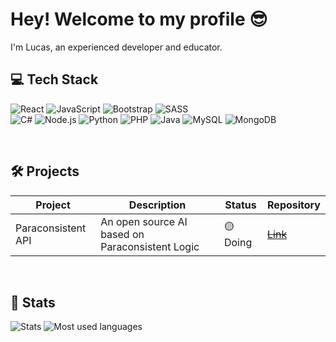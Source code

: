# Hey! Welcome to my profile 😎

<p>I'm Lucas, an experienced developer and educator.</p>

## 💻 Tech Stack
<div align="left">
  
![React](https://img.shields.io/badge/-React-61DAFB?style=flat&logo=react&logoColor=black)
![JavaScript](https://img.shields.io/badge/-JavaScript-F7DF1E?style=flat&logo=javascript&logoColor=black)
![Bootstrap](https://img.shields.io/badge/-Bootstrap-7952B3?style=flat&logo=bootstrap&logoColor=white)
![SASS](https://img.shields.io/badge/-SASS-CC6699?style=flat&logo=sass&logoColor=white)
<br>
![C#](https://img.shields.io/badge/-C%23-239120?style=flat&logo=csharp&logoColor=white)
![Node.js](https://img.shields.io/badge/-Node.js-339933?style=flat&logo=node.js&logoColor=white)
![Python](https://img.shields.io/badge/-Python-3776AB?style=flat&logo=python&logoColor=white)
![PHP](https://img.shields.io/badge/-PHP-777BB4?style=flat&logo=php&logoColor=white)
![Java](https://img.shields.io/badge/Java-ED8B00?style=flat&logo=openjdk&logoColor=white)
![MySQL](https://img.shields.io/badge/-MySQL-4479A1?style=flat&logo=mysql&logoColor=white)
![MongoDB](https://img.shields.io/badge/-MongoDB-47A248?style=flat&logo=mongodb&logoColor=white)
</div>

<br>

## 🛠️ Projects

<table>
  <thead>
    <tr>
      <th>Project</th>
      <th>Description</th>
      <th>Status</th>
      <th>Repository</th>
    </tr>
  </thead>
  <tbody>
    <tr>
      <td>Paraconsistent API</td>
      <td>An open source AI based on Paraconsistent Logic</td>
      <td>🟡Doing</td>
      <td><a href="https://www.youtube.com/watch?v=wbby9coDRCk"><s>Link</s></a></td>
    </tr>
  </tbody>
</table>
<br>

<!---
## 🎓 Education

💡 Technician in Systems Development - SENAI
<br>
🖥️ Degree in System Analysis and Development - FIAP
<br>
<br>
-->
## 🚀 Stats

<div>
  <picture>
    <source media="(prefers-color-scheme: dark)" srcset="https://github-readme-stats.vercel.app/api?username=LucasSimionatoIsTaken&show_icons=true&theme=tokyonight&include_all_commits=true&count_public=true">
    <source media="(prefers-color-scheme: light)" srcset="https://github-readme-stats.vercel.app/api?username=LucasSimionatoIsTaken&show_icons=true&theme=default&include_all_commits=true&count_public=true">
    <img alt="Stats" src="https://github-readme-stats.vercel.app/api?username=LucasSimionatoIsTaken&show_icons=true&theme=tokyonight&include_all_commits=true&count_public=true">
  </picture>
  <picture>
    <source media="(prefers-color-scheme: dark)" srcset="https://github-readme-stats.vercel.app/api/top-langs/?username=LucasSimionatoIsTaken&theme=tokyonight&layout=compact&langs_count=7">
    <source media="(prefers-color-scheme: light)" srcset="https://github-readme-stats.vercel.app/api/top-langs/?username=LucasSimionatoIsTaken&theme=default&layout=compact&langs_count=7">
    <img alt="Most used languages" src="https://github-readme-stats.vercel.app/api/top-langs/?username=LucasSimionatoIsTaken&theme=tokyonight&layout=compact&langs_count=7">
  </picture>
</div>


<br>


